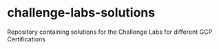 # challenge-labs-solutions
Repository containing solutions for the Challenge Labs for different GCP Certifications
